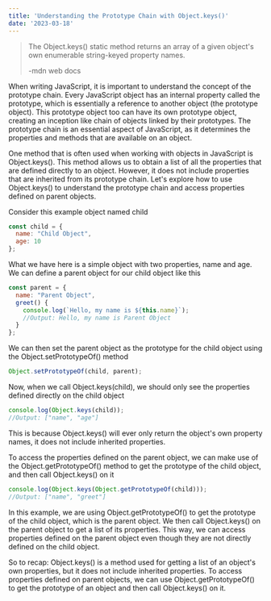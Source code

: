 ```yaml
---
title: 'Understanding the Prototype Chain with Object.keys()'
date: '2023-03-18'
---
```


>The Object.keys() static method returns an array of a given object's own enumerable string-keyed property names.
>
> -mdn web docs

When writing JavaScript, it is important to understand the concept of the prototype chain. Every JavaScript object has an internal property called the prototype, which is essentially a reference to another object (the prototype object). This prototype object too can have its own prototype object, creating an inception like chain of objects linked by their prototypes. The prototype chain is an essential aspect of JavaScript, as it determines the properties and methods that are available on an object.

One method that is often used when working with objects in JavaScript is Object.keys(). This method allows us to obtain a list of all the properties that are defined directly to an object. However, it does not include properties that are inherited from its prototype chain. Let's explore how to use Object.keys() to understand the prototype chain and access properties defined on parent objects.

Consider this example object named child

```javascript
const child = {
  name: "Child Object",
  age: 10
};
```

What we have here is a simple object with two properties, name and age. We can define a parent object for our child object like this

```javascript
const parent = {
  name: "Parent Object",
  greet() {
    console.log(`Hello, my name is ${this.name}`);
	//Output: Hello, my name is Parent Object
  }
};
```

We can then set the parent object as the prototype for the child object using the Object.setPrototypeOf() method

```javascript
Object.setPrototypeOf(child, parent);
```

Now, when we call Object.keys(child), we should only see the properties defined directly on the child object

```javascript
console.log(Object.keys(child)); 
//Output: ["name", "age"]
```

This is because Object.keys() will ever only return the object's own property names, it does not include inherited properties.

To access the properties defined on the parent object, we can make use of the Object.getPrototypeOf() method to get the prototype of the child object, and then call Object.keys() on it

```javascript
console.log(Object.keys(Object.getPrototypeOf(child))); 
//Output: ["name", "greet"]
```

In this example, we are using Object.getPrototypeOf() to get the prototype of the child object, which is the parent object. We then call Object.keys() on the parent object to get a list of its properties. This way, we can access properties defined on the parent object even though they are not directly defined on the child object.

So to recap: Object.keys() is a method used for getting a list of an object's own properties, but it does not include inherited properties. To access properties defined on parent objects, we can use Object.getPrototypeOf() to get the prototype of an object and then call Object.keys() on it.